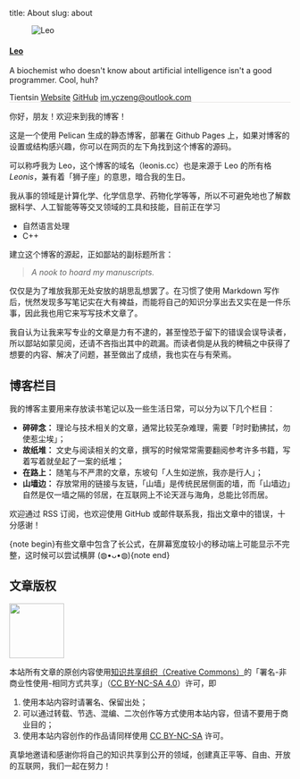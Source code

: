 title: About
slug: about

<aside class="post-author" style="margin-left: 0px;margin-right: 0px;border-top: none;border-bottom: 1px solid #e5e4e1;">
        <figure class="post-author-avatar">
            <img src="http://leonis.cc/images/avatar.jpeg" alt="Leo" />
        </figure>
    <div class="post-author-bio">
        <h4 class="post-author-name"><a href="http://leonis.cc/author/leo.html">Leo</a></h4>
        <p class="post-author-about">A biochemist who doesn't know about artificial intelligence isn't a good programmer. Cool, huh?</p>
        <span class="post-author-location"><i class="ic ic-location"></i> Tientsin</span>
        <span class="post-author-website"><a href="http://leonis.cc"><i class="ic ic-link"></i> Website</a></span>
        <!-- Social linkes in alphabet order. -->
        <span class="post-author-github"><a target="_blank" href="https://github.com/Tseing"><i class="ic ic-link"></i> GitHub</a></span>
        <span class="post-author-email"><a target="_blank" href="mailto:im.yczeng@outlook.com"><i class="fa fa-envelope fa-fw"></i>  im.yczeng@outlook.com</a></span>
    </div>
    <div class="clear"></div>
</aside>

你好，朋友！欢迎来到我的博客！

这是一个使用 Pelican 生成的静态博客，部署在 Github Pages 上，如果对博客的设置或结构感兴趣，你可以在网页的左下角找到这个博客的源码。

可以称呼我为 Leo，这个博客的域名（leonis.cc）也是来源于 Leo 的所有格 *Leonis*，兼有着「狮子座」的意思，暗合我的生日。

我从事的领域是计算化学、化学信息学、药物化学等等，所以不可避免地也了解数据科学、人工智能等等交叉领域的工具和技能，目前正在学习

- <i class="fa fa-pencil-square-o"></i> 自然语言处理
- <i class="fa fa-pencil-square-o"></i> C++

建立这个博客的源起，正如鄙站的副标题所言：

> *A nook to hoard my manuscripts.*

仅仅是为了堆放我那无处安放的胡思乱想罢了。在习惯了使用 Markdown 写作后，恍然发现多写笔记实在大有裨益，而能将自己的知识分享出去又实在是一件乐事，因此我也用它来写写技术文章了。

我自认为让我来写专业的文章是力有不逮的，甚至惶恐于留下的错误会误导读者，所以鄙站如蒙见阅，还请不吝指出其中的疏漏。而读者倘是从我的稗稿之中获得了想要的内容、解决了问题，甚至做出了成绩，我也实在与有荣焉。

## 博客栏目

我的博客主要用来存放读书笔记以及一些生活日常，可以分为以下几个栏目：

- **碎碎念：** 理论与技术相关的文章，通常比较芜杂难理，需要「时时勤拂拭，勿使惹尘埃」；
- **故纸堆：** 文史与阅读相关的文章，撰写的时候常常需要翻阅参考许多书籍，写着写着就垒起了一案的纸堆；
- **在路上：** 随笔与不严肃的文章，东坡句「人生如逆旅，我亦是行人」；
- **山墙边：** 存放常用的链接与友链，「山墙」是传统民居侧面的墙，而「山墙边」自然是仅一墙之隔的邻居，在互联网上不论天涯与海角，总能比邻而居。

欢迎通过 RSS 订阅，也欢迎使用 GitHub 或邮件联系我，指出文章中的错误，十分感谢！

{note begin}有些文章中包含了长公式，在屏幕宽度较小的移动端上可能显示不完整，这时候可以尝试横屏 (⁠◍⁠•⁠ᴗ⁠•⁠◍⁠){note end}

## 文章版权

<a href=https://creativecommons.org/licenses/by-nc-sa/4.0/deed.zh>
    <img src="https://mirrors.creativecommons.org/presskit/buttons/88x31/png/by-nc-sa.png" style="width:7em; margin:0;">
</a>

本站所有文章的原创内容使用[知识共享组织（Creative Commons）](https://creativecommons.org/)的「署名-非商业性使用-相同方式共享」（[CC BY-NC-SA 4.0](https://creativecommons.org/licenses/by-nc-sa/4.0/deed.zh)）许可，即

1. 使用本站内容时请署名、保留出处；
2. 可以通过转载、节选、混编、二次创作等方式使用本站内容，但请不要用于商业目的；
3. 使用本站内容创作的作品请同样使用 [CC BY-NC-SA](https://creativecommons.org/licenses/by-nc-sa/4.0/deed.zh) 许可。

真挚地邀请和感谢你将自己的知识共享到公开的领域，创建真正平等、自由、开放的互联网，我们一起在努力！